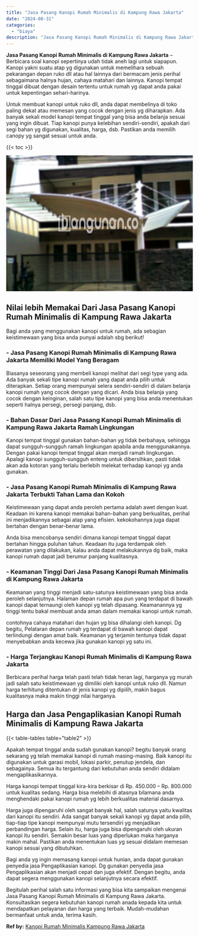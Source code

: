 ```yaml
---
title: "Jasa Pasang Kanopi Rumah Minimalis di Kampung Rawa Jakarta"
date: "2024-08-31"
categories: 
  - "biaya"
description: "Jasa Pasang Kanopi Rumah Minimalis di Kampung Rawa Jakarta. Begitulah perihal salah satu informasi yang bisa kita sampaikan mengenai Jasa Pasang Kanopi Rumah..."
---
```


**Jasa Pasang Kanopi Rumah Minimalis di Kampung Rawa Jakarta** – Berbicara soal kanopi sepertinya udah tidak aneh lagi untuk siapapun. Kanopi yakni suatu atap yg digunakan untuk memelihara sebuah pekarangan depan ruko dll atau hal lainnya dari bermacam jenis perihal sebagaimana halnya hujan, cahaya matahari dan lainnya. Kanopi tempat tinggal dibuat dengan desain tertentu untuk rumah yg dapat anda pakai untuk kepentingan sehari-harinya.

Untuk membuat kanopi untuk ruko dll, anda dapat membelinya di toko paling dekat atau memesan yang cocok dengan jenis yg diharapkan. Ada banyak sekali model kanopi tempat tinggal yang bisa anda belanja sesuai yang ingin dibuat. Tiap kanopi punya kelebihan sendiri-sendiri, apakah dari segi bahan yg digunakan, kualitas, harga, dsb. Pastikan anda memilih canopy yg sangat sesuai untuk anda.

{{< toc >}}

![Jasa Pasang Kanopi Rumah Minimalis di Kampung Rawa Jakarta](/images/harga-kanopi-minimalis-03.png)

## Nilai lebih Memakai Dari Jasa Pasang Kanopi Rumah Minimalis di Kampung Rawa Jakarta

Bagi anda yang menggunakan kanopi untuk rumah, ada sebagian keistimewaan yang bisa anda punyai adalah sbg berikut!

### \- Jasa Pasang Kanopi Rumah Minimalis di Kampung Rawa Jakarta Memiliki Model Yang Beragam

Biasanya seseorang yang membeli kanopi melihat dari segi type yang ada. Ada banyak sekali tipe kanopi rumah yang dapat anda pilih untuk diterapkan. Setiap orang mempunyai selera sendiri-sendiri di dalam belanja kanopi rumah yang cocok dengan yang dicari. Anda bisa belanja yang cocok dengan keinginan, salah satu tipe kanopi yang bisa anda menentukan seperti halnya persegi, persegi panjang, dsb.

### \- Bahan Dasar Dari Jasa Pasang Kanopi Rumah Minimalis di Kampung Rawa Jakarta Ramah Lingkungan

Kanopi tempat tinggal gunakan bahan-bahan yg tidak berbahaya, sehingga dapat sungguh-sungguh ramah lingkungan apabila anda menggunakannya. Dengan pakai kanopi tempat tinggal akan menjadi ramah lingkungan. Apalagi kanopi sungguh-sungguh enteng untuk dibersihkan, pasti tidak akan ada kotoran yang terlalu berlebih melekat terhadap kanopi yg anda gunakan.

### \- Jasa Pasang Kanopi Rumah Minimalis di Kampung Rawa Jakarta Terbukti Tahan Lama dan Kokoh

Keistimewaan yang dapat anda peroleh pertama adalah awet dengan kuat. Keadaan ini karena kanopi memakai bahan-bahan yang berkualitas, perihal ini menjadikannya sebagai atap yang efisien. kekokohannya juga dapat bertahan dengan benar-benar lama.

Anda bisa mencobanya sendiri dimana kanopi tempat tinggal dapat bertahan hingga puluhan tahun. Keadaan itu juga terdampak oleh perawatan yang dilakukan, kalau anda dapat melakukannya dg baik, maka kanopi rumah dapat jadi berumur panjang kualitasnya.

### \- Keamanan Tinggi Dari Jasa Pasang Kanopi Rumah Minimalis di Kampung Rawa Jakarta

Keamanan yang tinggi menjadi satu-satunya keistimewaan yang bisa anda peroleh selanjutnya. Halaman depan rumah apa pun yang terdapat di bawah kanopi dapat ternaungi oleh kanopi yg telah dipasang. Keamanannya yg tinggi tentu bakal membuat anda aman dalam memakai kanopi untuk rumah.

contohnya cahaya matahari dan hujan yg bisa dihalangi oleh kanopi. Dg begitu, Pelataran depan rumah yg terdapat di bawah kanopi dapat terlindungi dengan amat baik. Keamanan yg terjamin tentunya tidak dapat menyebabkan anda kecewa jika gunakan kanopi yg satu ini.

### \- Harga Terjangkau Kanopi Rumah Minimalis di Kampung Rawa Jakarta

Berbicara perihal harga telah pasti telah tidak heran lagi, harganya yg murah jadi salah satu keistimewaan yg dimiliki oleh kanopi untuk ruko dll. Namun harga terhitung ditentukan dr jenis kanopi yg dipilih, makin bagus kualitasnya maka makin tinggi nilai harganya.

## Harga dan Jasa Pengaplikasian Kanopi Rumah Minimalis di Kampung Rawa Jakarta

{{< table-tables table="table2" >}}

Apakah tempat tinggal anda sudah gunakan kanopi? begitu banyak orang sekarang yg telah memakai kanopi di rumah masing-masing. Baik kanopi itu digunakan untuk garasi mobil, lokasi parkir, penutup jendela, dan sebagainya. Semua itu tergantung dari kebutuhan anda sendiri didalam mengaplikasikannya.

Harga kanopi tempat tinggal kira-kira berkisar di Rp. 450.000 – Rp. 800.000 untuk kualitas sedang. Harga bisa melebihi di atasnya bilamana anda menghendaki pakai kanopi rumah yg lebih berkualitas material dasarnya.

Harga juga dipengaruhi oleh sangat banyak hal, salah satunya yaitu kwalitas dari kanopi itu sendiri. Ada sangat banyak sekali kanopi yg dapat anda pilih, tiap-tiap tipe kanopi mempunyai mutu tersendiri yg menjadikan perbandingan harga. Selain itu, harga juga bisa dipengaruhi oleh ukuran kanopi itu sendiri. Semakin besar luas yang diperlukan maka harganya makin mahal. Pastikan anda menentukan luas yg sesuai didalam memesan kanopi sesuai yang dibutuhkan.

Bagi anda yg ingin memasang kanopi untuk hunian, anda dapat gunakan penyedia jasa Pengaplikasian kanopi. Dg gunakan penyedia jasa Pengaplikasian akan menjadi cepat dan juga efektif. Dengan begitu, anda dapat segera menggunakan kanopi selanjutnya secara efektif.

Begitulah perihal salah satu informasi yang bisa kita sampaikan mengenai Jasa Pasang Kanopi Rumah Minimalis di Kampung Rawa Jakarta. Konsultasikan segera kebutuhan kanopi rumah anada kepada kita untuk mendapatkan pelayanan dan harga yang terbaik. Mudah-mudahan bermanfaat untuk anda, terima kasih.

**Ref by:**  [Kanopi Rumah Minimalis Kampung Rawa Jakarta](https://id.wikipedia.org/wiki/Kanopi)
